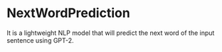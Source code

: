 # NextWordPrediction
It is a lightweight NLP model that will predict the next word of the input sentence using GPT-2.
